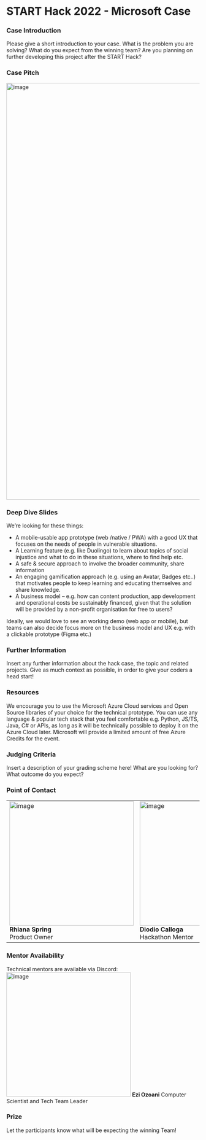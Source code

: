 # START Hack 2022 - Microsoft Case 

### Case Introduction
Please give a short introduction to your case.
What is the problem you are solving?
What do you expect from the winning team?
Are you planning on further developing this project after the START Hack?

### Case Pitch
<img width="1086" alt="image" src="https://user-images.githubusercontent.com/88054163/158152544-7c509cc1-3ddb-4e7b-ad07-afabe199748c.png">

### Deep Dive Slides
We’re looking for these things: 
-	A mobile-usable app prototype (web /native / PWA) with a good UX that focuses on the needs of people in vulnerable situations. 
-	A Learning feature (e.g. like Duolingo) to learn about topics of social injustice and what to do in these situations, where to find help etc.
-	A safe & secure approach to involve the broader community, share information 
-	An engaging gamification approach (e.g. using an Avatar, Badges etc..) that motivates people to keep learning and educating themselves and share knowledge.
-	A business model – e.g. how can content production, app development and operational costs be sustainably financed, given that the solution will be provided by a non-profit organisation for free to users?

Ideally, we would love to see an working demo (web app or mobile), but teams can also decide focus more on the business model and UX e.g. with a clickable prototype (Figma etc.)


### Further Information
Insert any further information about the hack case, the topic and related projects.
Give as much context as possible, in order to give your coders a head start!

### Resources
We encourage you to use the Microsoft Azure Cloud services and Open Source libraries of your choice for the technical prototype. You can use any language & popular tech stack that you feel comfortable e.g. Python, JS/TS, Java, C# or APIs, as long as it will be technically possible to deploy it on the Azure Cloud later.
Microsoft will provide a limited amount of free Azure Credits for the event.


### Judging Criteria
Insert a description of your grading scheme here! What are you looking for? What outcome do you expect?

### Point of Contact
<table><tr><td>
  <img width="324" alt="image" src="https://user-images.githubusercontent.com/88054163/158151783-57c6ce27-9e39-4b8b-9969-9e9383b80e3a.png">
<br>
<b> Rhiana Spring</b><br>
Product Owner
  </td>
  <td>

<img height="324" alt="image" src="https://user-images.githubusercontent.com/88054163/158150384-b3ebf466-0a53-42c9-aeee-c658e7e2ee7f.png">
<br><b> Diodio Calloga</b><br>
Hackathon Mentor
  </td>
  <td>
<img width="324" alt="image" src="https://user-images.githubusercontent.com/88054163/158151152-91ff23a0-f3e7-4d85-b538-01ad8dc96c9f.png">
   <br> <b> Gilda Fernandez-Concha </b><br>
Hackathon Mentor
  </td></tr></table>


### Mentor Availability
Technical mentors are available via Discord:
<img width="324" alt="image" src="https://user-images.githubusercontent.com/88054163/158152860-50678935-9e6e-4808-9ed6-2a975ab95f82.png">
**Ezi Ozoani**
Computer Scientist and Tech Team Leader

### Prize
Let the participants know what will be expecting the winning Team!
